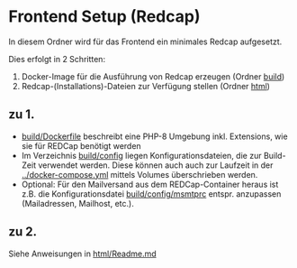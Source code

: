 # Frontend Setup (Redcap)

In diesem Ordner wird für das Frontend ein minimales Redcap aufgesetzt.

Dies erfolgt in 2 Schritten:
1. Docker-Image für die Ausführung von Redcap erzeugen (Ordner [build](build))
2. Redcap-(Installations)-Dateien zur Verfügung stellen (Ordner [html](html))

## zu 1.
  * [build/Dockerfile](build/Dockerfile) beschreibt eine PHP-8 Umgebung inkl. Extensions, wie sie für REDCap benötigt werden
  * Im Verzeichnis [build/config](build/config) liegen Konfigurationsdateien, die zur Build-Zeit verwendet werden. Diese können auch auch zur Laufzeit in der [../docker-compose.yml](../docker-compose.yml) mittels Volumes überschrieben werden.
  * Optional: Für den Mailversand aus dem REDCap-Container heraus ist z.B. die Konfigurationsdatei [build/config/msmtprc](build/config/msmtprc) entspr. anzupassen (Mailadressen, Mailhost, etc.).

## zu 2.
Siehe Anweisungen in [html/Readme.md](html/Readme.md)
